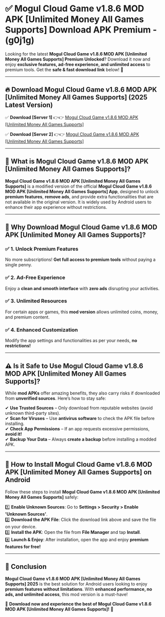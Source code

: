 
# ✅ Mogul Cloud Game v1.8.6 MOD APK [Unlimited Money All Games Supports] Download APK Premium -  (g0j1g) 

Looking for the latest **Mogul Cloud Game v1.8.6 MOD APK [Unlimited Money All Games Supports] Premium Unlocked**? Download it now and enjoy **exclusive features, ad-free experience, and unlimited access** to premium tools. Get the **safe & fast download link** below! 🚀

---

## 🔥 Download Mogul Cloud Game v1.8.6 MOD APK [Unlimited Money All Games Supports] (2025 Latest Version)

✅ **Download [Server 1]** 👉👉 [Mogul Cloud Game v1.8.6 MOD APK [Unlimited Money All Games Supports] ](https://apkcomod.com?title=Mogul_Cloud_Game_v1.8.6_MOD_APK_[Unlimited_Money_All_Games_Supports])  

✅ **Download [Server 2]** 👉👉 [Mogul Cloud Game v1.8.6 MOD APK [Unlimited Money All Games Supports] ](https://apkcomod.com?title=Mogul_Cloud_Game_v1.8.6_MOD_APK_[Unlimited_Money_All_Games_Supports])  


---

## 📌 What is Mogul Cloud Game v1.8.6 MOD APK [Unlimited Money All Games Supports]?

**Mogul Cloud Game v1.8.6 MOD APK [Unlimited Money All Games Supports]** is a modified version of the official **Mogul Cloud Game v1.8.6 MOD APK [Unlimited Money All Games Supports] App**, designed to unlock **premium features**, **remove ads**, and provide extra functionalities that are not available in the original version. It is widely used by Android users to enhance their app experience without restrictions.

---

## 🌟 Why Download Mogul Cloud Game v1.8.6 MOD APK [Unlimited Money All Games Supports]?

### ✅ 1. Unlock Premium Features
No more subscriptions! **Get full access to premium tools** without paying a single penny.

### ✅ 2. Ad-Free Experience
Enjoy a **clean and smooth interface** with **zero ads** disrupting your activities.

### ✅ 3. Unlimited Resources
For certain apps or games, this **mod version** allows unlimited coins, money, and premium content.

### ✅ 4. Enhanced Customization
Modify the app settings and functionalities as per your needs, **no restrictions!**

---

## ⚠️ Is it Safe to Use Mogul Cloud Game v1.8.6 MOD APK [Unlimited Money All Games Supports]?

While **mod APKs** offer amazing benefits, they also carry risks if downloaded from **unverified sources**. Here’s how to stay safe:

✔ **Use Trusted Sources** – Only download from reputable websites (avoid unknown third-party sites).  
✔ **Scan for Viruses** – Use **antivirus software** to check the APK file before installing.  
✔ **Check App Permissions** – If an app requests excessive permissions, **avoid it!**  
✔ **Backup Your Data** – Always **create a backup** before installing a modded APK.

---

## 📲 How to Install Mogul Cloud Game v1.8.6 MOD APK [Unlimited Money All Games Supports] on Android

Follow these steps to install **Mogul Cloud Game v1.8.6 MOD APK [Unlimited Money All Games Supports]** safely:

1️⃣ **Enable Unknown Sources**: Go to **Settings > Security > Enable 'Unknown Sources'**.  
2️⃣ **Download the APK File**: Click the download link above and save the file on your device.  
3️⃣ **Install the APK**: Open the file from **File Manager** and tap **Install**.  
4️⃣ **Launch & Enjoy**: After installation, open the app and enjoy **premium features for free!**

---

## 🚀 Conclusion

**Mogul Cloud Game v1.8.6 MOD APK [Unlimited Money All Games Supports] 2025** is the best solution for Android users looking to enjoy **premium features without limitations**. With **enhanced performance, no ads, and unlimited access**, this mod version is a must-have!

🔻 **Download now and experience the best of Mogul Cloud Game v1.8.6 MOD APK [Unlimited Money All Games Supports]!** 🔻

